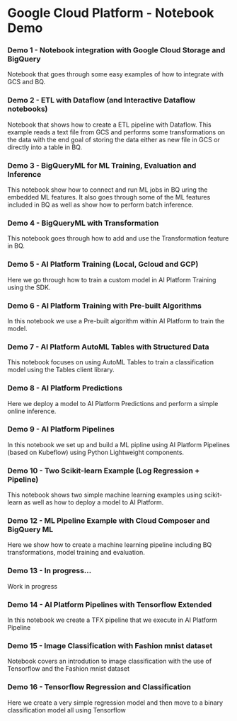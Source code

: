 # Google Cloud Platform - Notebook Demo

### Demo 1 - Notebook integration with Google Cloud Storage and BigQuery
Notebook that goes through some easy examples of how to integrate with GCS and BQ.

### Demo 2 - ETL with Dataflow (and Interactive Dataflow notebooks)
Notebook that shows how to create a ETL pipeline with Dataflow. This example reads a text file from GCS and performs some transformations on the data with the end goal of storing the data either as new file in GCS or directly into a table in BQ. 

### Demo 3 - BigQueryML for ML Training, Evaluation and Inference
This notebook show how to connect and run ML jobs in BQ uring the embedded ML features. It also goes through some of the ML features included in BQ as well as show how to perform batch inference. 

### Demo 4 - BigQueryML with Transformation
This notebook goes through how to add and use the Transformation feature in BQ.

### Demo 5 - AI Platform Training (Local, Gcloud and GCP)
Here we go through how to train a custom model in AI Platform Training using the SDK. 

### Demo 6 - AI Platform Training with Pre-built Algorithms
In this notebook we use a Pre-built algorithm within AI Platform to train the model. 

### Demo 7 - AI Platform AutoML Tables with Structured Data
This notebook focuses on using AutoML Tables to train a classification model using the Tables client library. 

### Demo 8 - AI Platform Predictions
Here we deploy a model to AI Platform Predictions and perform a simple online inference. 

### Demo 9 - AI Platform Pipelines
In this notebook we set up and build a ML pipline using AI Platform Pipelines (based on Kubeflow) using Python Lightweight components. 

### Demo 10 - Two Scikit-learn Example (Log Regression + Pipeline)
This notebook shows two simple machine learning examples using scikit-learn as well as how to deploy a model to AI Platform. 

### Demo 12 - ML Pipeline Example with Cloud Composer and BigQuery ML
Here we show how to create a machine learning pipeline including BQ transformations, model training and evaluation. 

### Demo 13 - In progress...
Work in progress

### Demo 14 - AI Platform Pipelines with Tensorflow Extended
In this notebook we create a TFX pipeline that we execute in AI Platform Pipeline

### Demo 15 - Image Classification with Fashion mnist dataset
Notebook covers an introdution to image classification with the use of Tensorflow and the Fashion mnist dataset

### Demo 16 - Tensorflow Regression and Classification 
Here we create a very simple regression model and then move to a binary classification model all using Tensorflow 